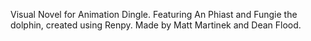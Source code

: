 Visual Novel for Animation Dingle.
Featuring An Phiast and Fungie the dolphin, created using Renpy. 
Made by Matt Martinek and Dean Flood.
